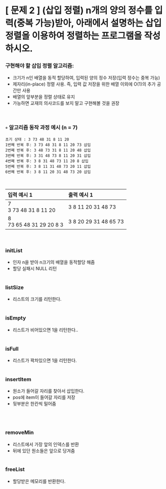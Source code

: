 # [ 문제 2 ] (삽입 정렬) n개의 양의 정수를 입력(중복 가능)받아, 아래에서 설명하는 삽입 정렬을 이용하여 정렬하는 프로그램을 작성하시오.

### 구현해야 할 삽입 정렬 알고리즘:
- 크기가 n인 배열을 동적 할당하여, 입력된 양의 정수 저장(입력 정수는 중복 가능)
- 제자리(in-place) 정렬 사용. 즉, 입력 값 저장을 위한 배열 이외에 O(1)의 추가 공간만 사용
- 배열의 앞부분을 정렬 상태로 유지
- 가능하면 교재의 의사코드를 보지 말고 구현해볼 것을 권장

<br>

### ◦ 알고리즘 동작 과정 예시 (n = 7)
	초기 상태 : 3 73 48 31 8 11 20
	1번째 반복 후: 3 73 48 31 8 11 20 73 삽입
	2번째 반복 후: 3 48 73 31 8 11 20 48 삽입
	3번째 반복 후: 3 31 48 73 8 11 20 31 삽입
	4번째 반복 후: 3 8 31 48 73 11 20 8 삽입
	5번째 반복 후: 3 8 11 31 48 73 20 11 삽입
	6번째 반복 후: 3 8 11 20 31 48 73 20 삽입

<br>

| 입력 예시 1 | 출력 예시 1 |
|:--|:--|
|7<br>3 73 48 31 8 11 20 | 3 8 11 20 31 48 73 |
|8<br>73 65 48 31 29 20 8 3 | 3 8 20 29 31 48 65 73 |

<br>

### initList
- 인자 n을 받아 n크기의 배열을 동적할당 해줌
- 할당 실패시 NULL 리턴
<br><br>

### listSize
- 리스트의 크기를 리턴한다.
<br><br>

### isEmpty
- 리스트가 비어있으면 1을 리턴한다..
<br><br>

### isFull
- 리스트가 꽉차있으면 1을 리턴한다.
<br><br>

### insertItem
- 원소가 들어갈 자리를 찾아서 삽입한다.
- pos에 item이 들어갈 자리를 저장
- 뒷부분은 한칸씩 밀어줌

<br><br>

### removeMin
- 리스트에서 가장 앞의 인덱스를 반환
- 뒤에 있던 원소들은 앞으로 당겨줌
<br><br>

### freeList
- 할당받은 메모리를 반환한다.
<br><br>

